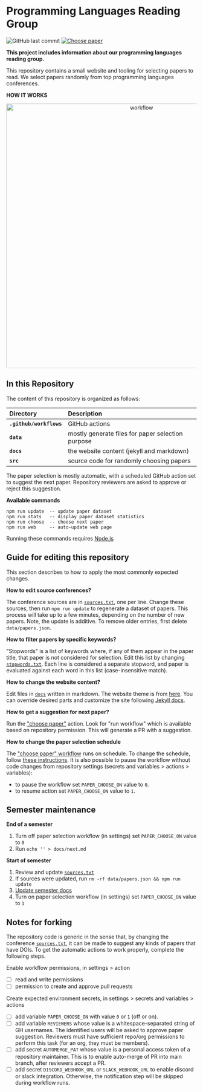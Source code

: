 # Programming Languages Reading Group

![GitHub last commit](https://img.shields.io/github/last-commit/the-au-forml-lab/plgroup)
[![Choose paper](https://github.com/the-au-forml-lab/plgroup/actions/workflows/choose.yaml/badge.svg)](https://github.com/the-au-forml-lab/plgroup/actions/workflows/choose.yaml)

**This project includes information about our programming languages reading group.**

This repository contains a small website and tooling for selecting papers to read.
We select papers randomly from top programming languages conferences.

**HOW IT WORKS**

<p align="center">
<img width="700" alt="workflow" src='https://raw.githubusercontent.com/the-au-forml-lab/plgroup/main/.github/assets/workflow.png' />
</p>

## In this Repository

The content of this repository is organized as follows:

| Directory               | Description                                       |
|:------------------------|:--------------------------------------------------|
| **`.github/workflows`** | GitHub actions                                    |
| **`data`**              | mostly generate files for paper selection purpose |
| **`docs`**              | the website content (jekyll and markdown)         |
| **`src`**               | source code for randomly choosing papers          |

The paper selection is mostly automatic, with a scheduled GitHub action set to suggest the next paper.
Repository reviewers are asked to approve or reject this suggestion.

**Available commands**

```
npm run update  -- update paper dataset
npm run stats   -- display paper dataset statistics
npm run choose  -- choose next paper
npm run web     -- auto-update web page 
```

Running these commands requires [Node.js](https://nodejs.org/en/download/)

## Guide for editing this repository

This section describes to how to apply the most commonly expected changes.

**How to edit source conferences?**

The conference sources are in [`sources.txt`](data/sources.txt), one per line.
Change these sources, then run `npm run update` to regenerate a dataset of papers.
This process will take up to a few minutes, depending on the number of new papers.
Note, the update is additive. To remove older entries, first delete `data/papers.json`.

**How to filter papers by specific keywords?**

"Stopwords" is a list of keywords where, if any of them appear in the paper title, that paper is not considered for selection.
Edit this list by changing [`stopwords.txt`](data/stopwords.txt).
Each line is considered a separate stopword, and paper is evaluated against each word in this list (case-insensitive match).

**How to change the website content?**

Edit files in [`docs`](docs) written in markdown.
The website theme is from [here](https://github.com/the-au-forml-lab/the-au-forml-lab.github.io). 
You can override desired parts and customize the site following [Jekyll docs](https://jekyllrb.com/docs/themes/#overriding-theme-defaults).

**How to get a suggestion for next paper?**

Run the ["choose paper"](https://github.com/the-au-forml-lab/plgroup/actions) action. 
Look for "run workflow" which is available based on repository permission.
This will generate a PR with a suggestion.

**How to change the paper selection schedule**

The ["choose paper" workflow](https://github.com/the-au-forml-lab/plgroup/blob/main/.github/workflows/choose.yaml) runs on schedule.
To change the schedule, follow [these instructions](https://docs.github.com/en/actions/using-workflows/events-that-trigger-workflows#schedule).
It is also possible to pause the workflow without code changes from repository settings (secrets and variables > actions > variables):

- to pause the workflow set `PAPER_CHOOSE_ON` value to `0`. 
- to resume action set `PAPER_CHOOSE_ON` value to `1`.

## Semester maintenance

**End of a semester**

1. Turn off paper selection workflow (in settings) set `PAPER_CHOOSE_ON` value to `0`
2. Run `echo '' > docs/next.md`
  
**Start of semester**

1. Review and update [`sources.txt`](data/sources.txt)
2. If sources were updated, run `rm -rf data/papers.json && npm run update`
3. [Update semester docs](docs/readme.md)
4. Turn on paper selection workflow (in settings) set `PAPER_CHOOSE_ON` value to `1`

## Notes for forking

The repository code is generic in the sense that, by changing the conference [`sources.txt`](data/sources.txt), it can be made to suggest any kinds of papers that have DOIs.
To get the automatic actions to work properly, complete the following steps.

Enable workflow permissions, in settings > action

- [ ] read and write permissions
- [ ] permission to create and approve pull requests

Create expected environment secrets, in settings > secrets and variables > actions

- [ ] add variable `PAPER_CHOOSE_ON` with value `0` or `1` (off or on).
- [ ] add variable `REVIEWERS` whose value is a whitespace-separated string of GH usernames. 
  The identified users will be asked to approve paper suggestion. 
  Reviewers must have sufficient repo/org permissions to perform this task (for an org, they must be members). 
- [ ] add secret `AUTOMERGE_PAT` whose value is a personal access token of a repository maintainer.
  This is to enable auto-merge of PR into main branch, after reviewers accept a PR.
- [ ] add secret `DISCORD_WEBHOOK_URL` or `SLACK_WEBHOOK_URL` to enable discord or slack integration. 
  Otherwise, the notification step will be skipped during workflow runs.
